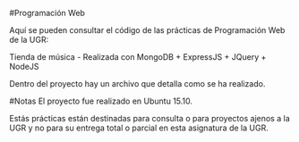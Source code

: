 #Programación Web

Aquí se pueden consultar el código de las prácticas de Programación Web de la UGR:

Tienda de música - Realizada con MongoDB + ExpressJS + JQuery + NodeJS

Dentro del proyecto hay un archivo que detalla como se ha realizado.

#Notas
El proyecto fue realizado en Ubuntu 15.10.


Estás prácticas están destinadas para consulta o para proyectos ajenos a la UGR y no para su entrega total o parcial en esta asignatura de la UGR.
